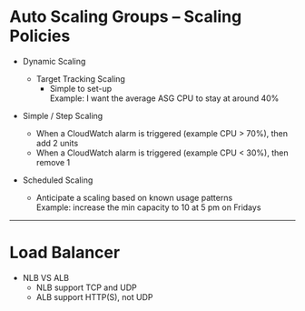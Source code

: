 # Auto Scaling Groups – Scaling Policies
- Dynamic Scaling
  - Target Tracking Scaling
    - Simple to set-up\
      Example: I want the average ASG CPU to stay at around 40%

- Simple / Step Scaling
  - When a CloudWatch alarm is triggered (example CPU > 70%), then add 2 units
  - When a CloudWatch alarm is triggered (example CPU < 30%), then remove 1

- Scheduled Scaling
  - Anticipate a scaling based on known usage patterns\
    Example: increase the min capacity to 10 at 5 pm on Fridays
---

# Load Balancer
- NLB VS ALB
  - NLB support TCP and UDP
  - ALB support HTTP(S), not UDP
